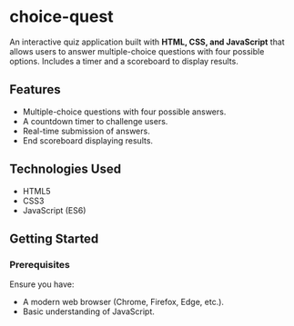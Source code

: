 # choice-quest

An interactive quiz application built with **HTML, CSS, and JavaScript** that allows users to answer multiple-choice questions with four possible options. Includes a timer and a scoreboard to display results.

## Features
- Multiple-choice questions with four possible answers.
- A countdown timer to challenge users.
- Real-time submission of answers.
- End scoreboard displaying results.

## Technologies Used
- HTML5
- CSS3
- JavaScript (ES6)

## Getting Started

### Prerequisites
Ensure you have:
- A modern web browser (Chrome, Firefox, Edge, etc.).
- Basic understanding of JavaScript.
